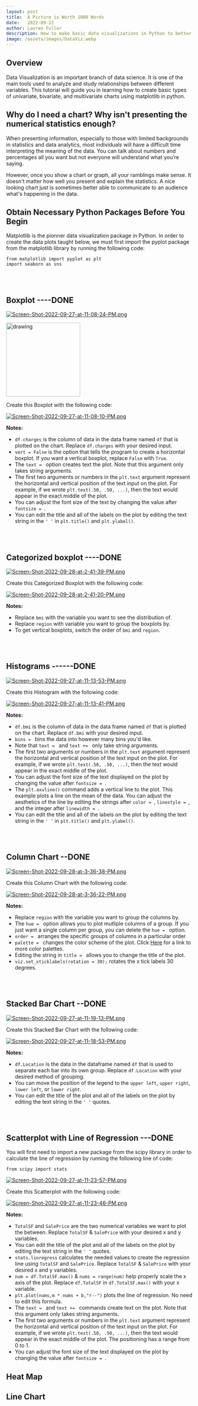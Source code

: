 ```yaml
---
layout: post
title:  A Picture is Worth 1000 Words
date:   2022-09-22
author: Lauren Fuller
description: How to make basic data visualizations in Python to better and more easily convey the hidden information of a data set. 
image: /assets/images/DataViz.webp
---
```


## Overview

Data Visualization is an important branch of data science. It is one of the main tools used to analyze and study relationships between different variables. This tutorial will guide you in learning how to create basic types of univariate, bivariate, and multivariate charts using matplotlib in python. 


## Why do I need a chart? Why isn't presenting the numerical statistics enough?

When presenting information, especially to those with limited backgrounds in statistics and data analytics, most individuals will have a difficult time interpreting the meaning of the data. You can talk about numbers and percentages all you want but not everyone will understand what you’re saying. 

However, once you show a chart or graph, all your ramblings make sense. It doesn't matter how well you present and explain the statistics. A nice looking chart just is sometimes better able to communicate to an audience what's happening in the data. 


## Obtain Necessary Python Packages Before You Begin
Matplotlib is the pionner data visualization package in Python. In order to create the data plots taught below, we must first import the pyplot package from the matplotlib library by running the following code: 

`from matplotlib import pyplot as plt`<br />`import seaborn as sns`


<br /><br />

## **Boxplot** ----DONE

[![Screen-Shot-2022-09-27-at-11-08-24-PM.png](https://i.postimg.cc/rpkwKh35/Screen-Shot-2022-09-27-at-11-08-24-PM.png)](https://postimg.cc/9DLhkBWf)

<img src="https://i.postimg.cc/rpkwKh35/Screen-Shot-2022-09-27-at-11-08-24-PM.png" alt="drawing" width="200"/>

Create this Boxplot with the following code: 

[![Screen-Shot-2022-09-27-at-11-08-10-PM.png](https://i.postimg.cc/yxbNx7CN/Screen-Shot-2022-09-27-at-11-08-10-PM.png)](https://postimg.cc/0K7vHRQg)

**Notes:**
* `df.charges` is the column of data in the data frame named `df` that is plotted on the chart. Replace `df.charges` with your desired input. 
* `vert = False` is the option that tells the program to create a horizontal boxplot. If you want a vertical boxplot, replace `False` with `True`.
* The `text = ` option creates text the plot. Note that this argument only takes string arguments. 
* The first two arguments or numbers in the `plt.text` argument represent the horizontal and vertical position of the text input on the plot. For example, if we wrote `plt.text(.50, .50, ...)`, then the text would appear in the exact middle of the plot. 
* You can adjust the font size of the text by changing the value after `fontsize = `. 
* You can edit the title and all of the labels on the plot by editing the text string in the `' '` in `plt.title()` and `plt.ylabel()`. 

<br /><br />

## **Categorized boxplot** ----DONE

[![Screen-Shot-2022-09-28-at-2-41-39-PM.png](https://i.postimg.cc/cCRXft7q/Screen-Shot-2022-09-28-at-2-41-39-PM.png)](https://postimg.cc/JHhNLndK)

Create this Categorized Boxplot with the following code: 

[![Screen-Shot-2022-09-28-at-2-41-20-PM.png](https://i.postimg.cc/MGHPgTwR/Screen-Shot-2022-09-28-at-2-41-20-PM.png)](https://postimg.cc/cKqBndr4)

**Notes:**
* Replace `bmi` with the variable you want to see the distribution of.
* Replace `region` with variable you want to group the boxplots by.
* To get vertical boxplots, switch the order of `bmi` and `region`.

<br /><br />

## **Histograms** ------DONE

[![Screen-Shot-2022-09-27-at-11-13-53-PM.png](https://i.postimg.cc/m2pdLJc6/Screen-Shot-2022-09-27-at-11-13-53-PM.png)](https://postimg.cc/HV503S9Q)

Create this Histogram with the following code: 

[![Screen-Shot-2022-09-27-at-11-13-41-PM.png](https://i.postimg.cc/DfdHTxdt/Screen-Shot-2022-09-27-at-11-13-41-PM.png)](https://postimg.cc/23y2dFtw)

**Notes:**
* `df.bmi` is the column of data in the data frame named `df` that is plotted on the chart. Replace `df.bmi` with your desired input. 
* `bins = ` bins the data into however many bins you'd like.
* Note that `text = ` and `text += ` only take string arguments.
* The first two arguments or numbers in the `plt.text` argument represent the horizontal and vertical position of the text input on the plot. For example, if we wrote `plt.text(.50, .50, ...)`, then the text would appear in the exact middle of the plot.
* You can adjust the font size of the text displayed on the plot by changing the value after `fontsize = `.  
* The `plt.axvline()` command adds a vertical line to the plot. This example plots a line on the mean of the data. You can adjust the aesthetics of the line by editing the strings after `color = `, `linestyle = `, and the integer after `linewidth = `.
* You can edit the title and all of the labels on the plot by editing the text string in the `' '` in `plt.title()` and `plt.ylabel()`. 

<br /><br />

## **Column Chart** --DONE

[![Screen-Shot-2022-09-28-at-3-36-38-PM.png](https://i.postimg.cc/bw8ZwDFX/Screen-Shot-2022-09-28-at-3-36-38-PM.png)](https://postimg.cc/4mLf8dgw)

Create this Column Chart with the following code: 

[![Screen-Shot-2022-09-28-at-3-36-22-PM.png](https://i.postimg.cc/7bryXzTq/Screen-Shot-2022-09-28-at-3-36-22-PM.png)](https://postimg.cc/N2DVj54n)

**Notes:**
* Replace `region` with the variable you want to group the columns by.
* The `hue = ` option allows you to plot mutliple columns of a group. If you just want a single column per group, you can delete the `hue = ` option. 
* `order = ` arranges the specific groups of columns in a particular order
* `palette = ` changes the color scheme of the plot. Click [Here](https://seaborn.pydata.org/tutorial/color_palettes.html) for a link to more color palettes.
* Editing the string in `title = ` allows you to change the title of the plot.
* `viz.set_xticklabels(rotation = 30);` rotates the x tick labels 30 degrees.

<br /><br />

## **Stacked Bar Chart** --DONE

[![Screen-Shot-2022-09-27-at-11-19-13-PM.png](https://i.postimg.cc/Jhrtp6xM/Screen-Shot-2022-09-27-at-11-19-13-PM.png)](https://postimg.cc/CR2F149Q)

Create this Stacked Bar Chart with the following code: 

[![Screen-Shot-2022-09-27-at-11-18-53-PM.png](https://i.postimg.cc/c43KC86y/Screen-Shot-2022-09-27-at-11-18-53-PM.png)](https://postimg.cc/crs15CQX)

**Notes:**
* `df.Location` is the data in the dataframe named `df` that is used to separate each bar into its own group. Replace `df.Location` with your desired method of grouping. 
* You can move the position of the legend to the `upper left`, `upper right`, `lower left`, or `lower right`.
* You can edit the title of the plot and all of the labels on the plot by editing the text string in the `' '` quotes. 

<br /><br />

## **Scatterplot with Line of Regression** ---DONE

You will first need to import a new package from the scipy library in order to calculate the line of regression by running the following line of code:

`from scipy import stats`

[![Screen-Shot-2022-09-27-at-11-23-57-PM.png](https://i.postimg.cc/GmsWTGyR/Screen-Shot-2022-09-27-at-11-23-57-PM.png)](https://postimg.cc/xXnxWk5p)

Create this Scatterplot with the following code: 

[![Screen-Shot-2022-09-27-at-11-23-46-PM.png](https://i.postimg.cc/k4c3XCtt/Screen-Shot-2022-09-27-at-11-23-46-PM.png)](https://postimg.cc/BLXwMdpq)

**Notes:**
* `TotalSF` and `SalePrice` are the two numerical variables we want to plot the between. Replace `TotalSF` & `SalePrice` with your desired x and y variables. 
* You can edit the title of the plot and all of the labels on the plot by editing the text string in the `' '` quotes. 
*  `stats.linregress` calculates the needed values to create the regression line using `TotalSF` and `SalePrice`. Replace `TotalSF` & `SalePrice` with your desired x and y variables. 
* `num = df.TotalSF.max()` & `nums = range(num)` help properly scale the x axis of the plot. Replace `df.TotalSF` in `df.TotalSF.max()` with your x variable. 
* `plt.plot(nums,m * nums + b,"r--")` plots the line of regression. No need to edit this formula. 
* The `text = ` and `text += ` commands create text on the plot. Note that this argument only takes string arguments.
* The first two arguments or numbers in the `plt.text` argument represent the horizontal and vertical position of the text input on the plot. For example, if we wrote `plt.text(.50, .50, ...)`, then the text would appear in the exact middle of the plot. The positioning has a range from 0 to 1. 
* You can adjust the font size of the text displayed on the plot by changing the value after `fontsize = `.  

## **Heat Map** 
## **Line Chart**